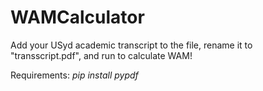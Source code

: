 # WAMCalculator

Add your USyd academic transcript to the file, rename it to "transscript.pdf", and run to calculate WAM!

Requirements: _pip install pypdf_
